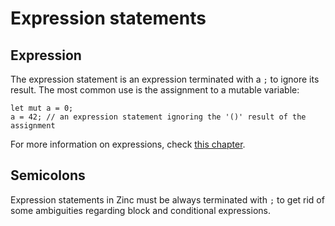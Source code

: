 # Expression statements

## Expression

The expression statement is an expression terminated with a `;` to ignore its
result. The most common use is the assignment to a mutable variable:

```rust,no_run,noplaypen
let mut a = 0;
a = 42; // an expression statement ignoring the '()' result of the assignment
```

For more information on expressions, check [this chapter](../07-expressions/00-overview.md).

## Semicolons

Expression statements in Zinc must be always terminated with `;` to get rid
of some ambiguities regarding block and conditional expressions.

